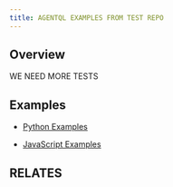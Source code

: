 ```yaml
---
title: AGENTQL EXAMPLES FROM TEST REPO
---
```


## Overview

WE NEED MORE TESTS

## Examples

- [Python Examples](/examples/python-examples)

- [JavaScript Examples](/examples/javascript-examples)

## RELATES

<Cards>
    <Card 
        title="Example Python Scripts"
        description="Collection of example Python scripts"
        icon="github"
        href="https://github.com/tinyfish-io/agentql/tree/main/examples/python/" 
    />
    <Card 
        title="Example JavaScript Scripts"
        description="Collection of example JavaScript scripts"
        icon="github"
        href="https://github.com/tinyfish-io/agentql/tree/main/examples/js/" 
    />
</Cards>
